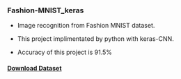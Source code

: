 ### Fashion-MNIST_keras

* Image recognition from Fashion MNIST dataset. 

* This project implimentated by python with keras-CNN.

* Accuracy of this project is 91.5%

#### [Download Dataset](https://www.kaggle.com/zalando-research/fashionmnist/data)

